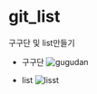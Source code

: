 # git_list
구구단 및 list만들기

* 구구단
![gugudan](https://user-images.githubusercontent.com/68694844/120068280-b0f18380-c0ba-11eb-9d43-2edad8c8c9e8.gif)

* list
![lisst](https://user-images.githubusercontent.com/68694844/120068283-b353dd80-c0ba-11eb-8b58-a8629eee25ce.gif)
